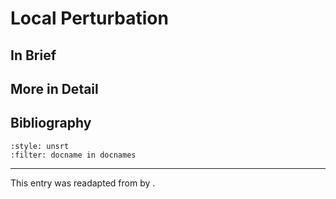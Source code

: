 # Local Perturbation

## In Brief

## More in Detail


## Bibliography

```{bibliography}
:style: unsrt
:filter: docname in docnames
```

---
 
This entry was readapted from *<reference>* by <authors>.
